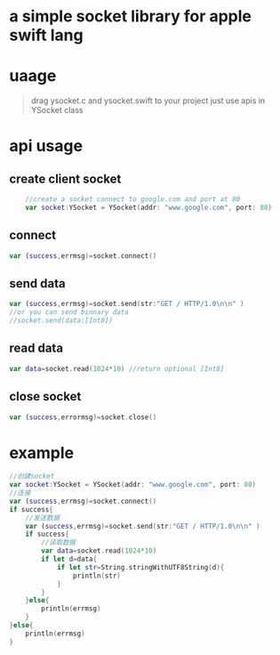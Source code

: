 # a simple socket library for  apple swift lang
# uaage
> drag ysocket.c and ysocket.swift to your project
> just use apis in YSocket class

# api usage
## create client socket
``` swift
	//create a socket connect to google.com and port at 80
	var socket:YSocket = YSocket(addr: "www.google.com", port: 80)
```
## connect
``` swift
var (success,errmsg)=socket.connect()
```

## send data
``` swift
var (success,errmsg)=socket.send(str:"GET / HTTP/1.0\n\n" )
//or you can send binnary data
//socket.send(data:[Int8])
```

## read data
``` swift
var data=socket.read(1024*10) //return optional [Int8]
```

## close socket
``` swift
var (success,errormsg)=socket.close()
```

# example
``` swift
//创建socket
var socket:YSocket = YSocket(addr: "www.google.com", port: 80)
//连接
var (success,errmsg)=socket.connect()
if success{
    //发送数据
    var (success,errmsg)=socket.send(str:"GET / HTTP/1.0\n\n" )
    if success{
        //读取数据
        var data=socket.read(1024*10)
        if let d=data{
            if let str=String.stringWithUTF8String(d){
                println(str)
            }
        }
    }else{
        println(errmsg)
    }
}else{
    println(errmsg)
}
```
